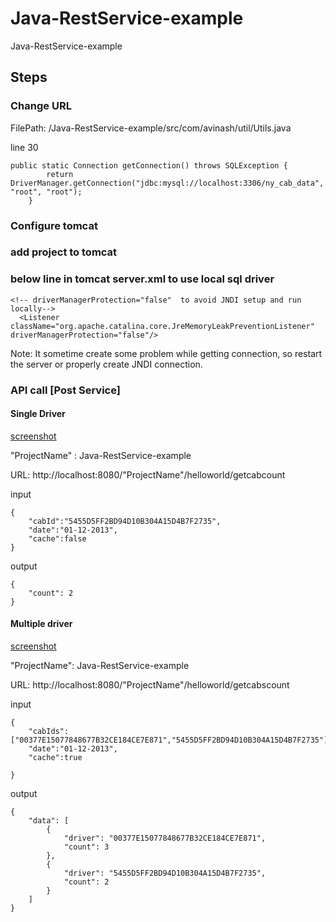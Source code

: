 # Java-RestService-example
Java-RestService-example

## Steps

### Change URL 
FilePath: /Java-RestService-example/src/com/avinash/util/Utils.java

line 30 
```
public static Connection getConnection() throws SQLException {
		return DriverManager.getConnection("jdbc:mysql://localhost:3306/ny_cab_data", "root", "root");
	}
```
### Configure tomcat

### add project to tomcat

### below line in tomcat server.xml to use local sql driver
```
<!-- driverManagerProtection="false"  to avoid JNDI setup and run locally-->
  <Listener className="org.apache.catalina.core.JreMemoryLeakPreventionListener" driverManagerProtection="false"/>
```
Note: It sometime create some problem while getting connection, so restart the server or properly create JNDI connection.

### API call [Post Service]

#### Single Driver

[screenshot](single-driver-example.png)

"ProjectName" : Java-RestService-example

URL: http://localhost:8080/"ProjectName"/helloworld/getcabcount

input
```
{
	"cabId":"5455D5FF2BD94D10B304A15D4B7F2735",
	"date":"01-12-2013",
	"cache":false
}
```

output
```
{
    "count": 2
}
```


#### Multiple driver

[screenshot](multiple-driver-example.png)

"ProjectName": Java-RestService-example

URL: http://localhost:8080/"ProjectName"/helloworld/getcabscount

input

```
{
	"cabIds":["00377E15077848677B32CE184CE7E871","5455D5FF2BD94D10B304A15D4B7F2735"],
	"date":"01-12-2013",
	"cache":true
	
}
```

output
```
{
    "data": [
        {
            "driver": "00377E15077848677B32CE184CE7E871",
            "count": 3
        },
        {
            "driver": "5455D5FF2BD94D10B304A15D4B7F2735",
            "count": 2
        }
    ]
}
```

